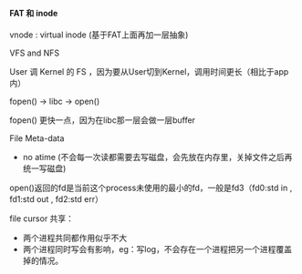 #### FAT 和 inode



vnode : virtual inode (基于FAT上面再加一层抽象)

 

VFS and NFS



User 调 Kernel 的 FS ，因为要从User切到Kernel，调用时间更长（相比于app内）



fopen() -> libc -> open()

fopen() 更快一点，因为在libc那一层会做一层buffer



File Meta-data

- no atime (不会每一次读都需要去写磁盘，会先放在内存里，关掉文件之后再统一写磁盘)



open()返回的fd是当前这个process未使用的最小的fd，一般是fd3（fd0:std in ,  fd1:std out ,  fd2:std err）



file cursor 共享：

- 两个进程共同都作用似乎不大
- 两个进程同时写会有影响，eg：写log，不会存在一个进程把另一个进程覆盖掉的情况。

